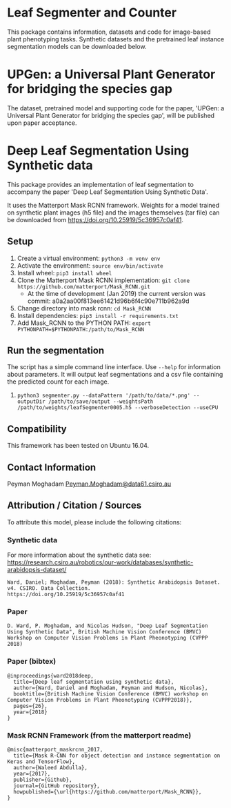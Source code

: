 # Leaf Segmenter and Counter
This package contains information, datasets and code for image-based plant phenotyping tasks. Synthetic datasets and the pretrained leaf instance segmentation models can be downloaded below.

# UPGen: a Universal Plant Generator for bridging the species gap
The dataset, pretrained model and supporting code for the paper, 'UPGen: a Universal Plant Generator for bridging the species gap', will be published upon paper acceptance.

# Deep Leaf Segmentation Using Synthetic data

This package provides an implementation of leaf segmentation to accompany the paper 'Deep Leaf Segmentation Using Synthetic Data'.

It uses the Matterport Mask RCNN framework. Weights for a model trained on synthetic plant images (h5 file) and the images themselves (tar file) can be downloaded from https://doi.org/10.25919/5c36957c0af41.

## Setup
1. Create a virtual environment: ```python3 -m venv env```
2. Activate the environment: ```source env/bin/activate```
3. Install wheel: ```pip3 install wheel```
7. Clone the Matterport Mask RCNN implementation: ```git clone https://github.com/matterport/Mask_RCNN.git```
    - At the time of development (Jan 2019) the current version was commit: a0a2aa00f813ee61421d96b6f4c90e711b962a9d
8. Change directory into mask rcnn: ```cd Mask_RCNN```
10. Install dependencies: ```pip3 install -r requirements.txt```
11. Add Mask_RCNN to the PYTHON PATH: ```export PYTHONPATH=$PYTHONPATH:/path/to/Mask_RCNN```

## Run the segmentation
The script has a simple command line interface. Use ```--help``` for information about parameters. It will output leaf segmentations and a csv file containing the predicted count for each image.
1. ```python3 segmenter.py --dataPattern '/path/to/data/*.png' --outputDir /path/to/save/output --weightsPath /path/to/weights/leafSegmenter0005.h5 --verboseDetection --useCPU```

## Compatibility
This framework has been tested on Ubuntu 16.04.

## Contact Information
Peyman Moghadam
Peyman.Moghadam@data61.csiro.au

## Attribution / Citation / Sources
To attribute this model, please include the following citations:
### Synthetic data
For more information about the synthetic data see: https://research.csiro.au/robotics/our-work/databases/synthetic-arabidopsis-dataset/
```
Ward, Daniel; Moghadam, Peyman (2018): Synthetic Arabidopsis Dataset. v4. CSIRO. Data Collection. 
https://doi.org/10.25919/5c36957c0af41
```

### Paper
```
D. Ward, P. Moghadam, and Nicolas Hudson, "Deep Leaf Segmentation Using Synthetic Data", British Machine Vision Conference (BMVC) Workshop on Computer Vision Problems in Plant Pheonotyping (CVPPP 2018)
```
### Paper (bibtex)
```
@inproceedings{ward2018deep,
  title={Deep leaf segmentation using synthetic data},
  author={Ward, Daniel and Moghadam, Peyman and Hudson, Nicolas},
  booktitle={British Machine Vision Conference (BMVC) workshop on Computer Vision Problems in Plant Pheonotyping (CVPPP2018)},
  pages={26},
  year={2018}
}
```

### Mask RCNN Framework (from the matterport readme)
```
@misc{matterport_maskrcnn_2017,
  title={Mask R-CNN for object detection and instance segmentation on Keras and TensorFlow},
  author={Waleed Abdulla},
  year={2017},
  publisher={Github},
  journal={GitHub repository},
  howpublished={\url{https://github.com/matterport/Mask_RCNN}},
}
```